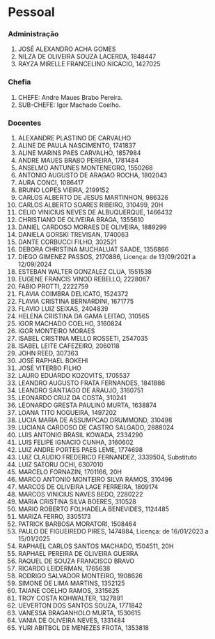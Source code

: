 # Pessoal

### Administração
1. JOSÉ ALEXANDRO ACHA GOMES
1. NILZA DE OLIVEIRA SOUZA LACERDA, 1848447
1. RAYZA MIRELLE FRANCELINO NICACIO, 1427025

### Chefia
1. CHEFE: Andre Maues Brabo Pereira.
1. SUB-CHEFE: Igor Machado Coelho.

### Docentes
1. ALEXANDRE PLASTINO DE CARVALHO
1. ALINE DE PAULA NASCIMENTO, 1741837
1. ALINE MARINS PAES CARVALHO, 1857984
1. ANDRE MAUES BRABO PEREIRA, 1781484
1. ANSELMO ANTUNES MONTENEGRO, 1550268
1. ANTONIO AUGUSTO DE ARAGAO ROCHA, 1802043
1. AURA CONCI, 1086417
1. BRUNO LOPES VIEIRA, 2199152
1. CARLOS ALBERTO DE JESUS MARTINHON, 986326
1. CARLOS ALBERTO SOARES RIBEIRO, 310499, 20H
1. CELIO VINICIUS NEVES DE ALBUQUERQUE, 1466432
1. CHRISTIANO DE OLIVEIRA BRAGA, 1355610
1. DANIEL CARDOSO MORAES DE OLIVEIRA, 1889299
1. DANIELA GORSKI TREVISAN, 1740063
1. DANTE CORBUCCI FILHO, 302521
1. DEBORA CHRISTINA MUCHALUAT SAADE, 1356866
1. DIEGO GIMENEZ PASSOS, 2170886, Licença: de 13/09/2021 a 12/09/2024
1. ESTEBAN WALTER GONZALEZ CLUA, 1551538
1. EUGENE FRANCIS VINOD REBELLO, 2228067
1. FABIO PROTTI, 2222759
1. FLAVIA COIMBRA DELICATO, 1524372
1. FLAVIA CRISTINA BERNARDINI, 1671775
1. FLAVIO LUIZ SEIXAS, 2404839
1. HELENA CRISTINA DA GAMA LEITAO, 310565
1. IGOR MACHADO COELHO, 3160824
1. IGOR MONTEIRO MORAES
1. ISABEL CRISTINA MELLO ROSSETI, 2547035
1. ISABEL LEITE CAFEZEIRO, 2060118
1. JOHN REED, 307363
1. JOSÉ RAPHAEL BOKEHI
1. JOSÉ VITERBO FILHO
1. LAURO EDUARDO KOZOVITS, 1705537
1. LEANDRO AUGUSTO FRATA FERNANDES, 1841886
1. LEANDRO SANTIAGO DE ARAUJO, 3160751
1. LEONARDO CRUZ DA COSTA, 310241
1. LEONARDO GRESTA PAULINO MURTA, 1638874
1. LOANA TITO NOGUEIRA, 1497202
1. LUCIA MARIA DE ASSUMPCAO DRUMMOND, 310498
1. LUCIANA CARDOSO DE CASTRO SALGADO, 2888024
1. LUIS ANTONIO BRASIL KOWADA, 2334290
1. LUIS FELIPE IGNACIO CUNHA, 3160602
1. LUIZ ANDRE PORTES PAES LEME, 1774698
1. LUIZ CLAUDIO FREDERICO FERNANDEZ, 3339504, Substituto
1. LUIZ SATORU OCHI, 6307010
1. MARCELO FORNAZIN, 1701166, 20H
1. MARCO ANTONIO MONTEIRO SILVA RAMOS, 310496
1. MARCOS DE OLIVEIRA LAGE FERREIRA, 1809174
1. MARCOS VINICIUS NAVES BEDO, 2280222
1. MARIA CRISTINA SILVA BOERES, 310528
1. MARIO ROBERTO FOLHADELA BENEVIDES, 1124485
1. MARIZA FERRO, 3305173
1. PATRICK BARBOSA MORATORI, 1508464
1. PAULO DE FIGUEIREDO PIRES, 1474884, Licença: de 16/01/2023 a 15/01/2025
1. RAPHAEL CARLOS SANTOS MACHADO, 1504511, 20H
1. RAPHAEL PEREIRA DE OLIVEIRA GUERRA
1. RAQUEL DE SOUZA FRANCISCO BRAVO
1. RICARDO LEIDERMAN, 1765638
1. RODRIGO SALVADOR MONTEIRO, 1908626
1. SIMONE DE LIMA MARTINS, 1352125
1. TAIANE COELHO RAMOS, 3315625
1. TROY COSTA KOHWALTER, 1327891
1. UEVERTON DOS SANTOS SOUZA, 1771842
1. VANESSA BRAGANHOLO MURTA, 1530615
1. VANIA DE OLIVEIRA NEVES, 1331484
1. YURI ABITBOL DE MENEZES FROTA, 1353818
